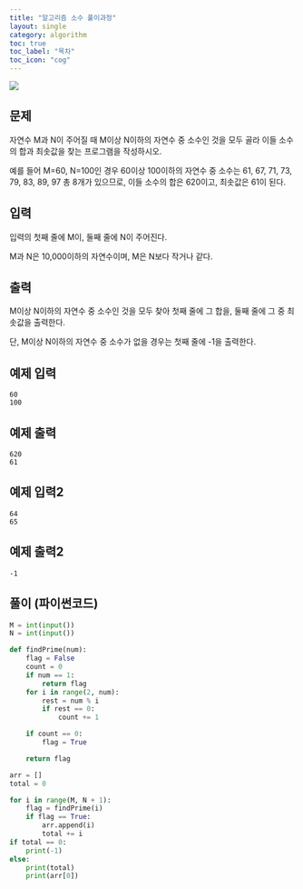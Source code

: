 ```yaml
---
title: "알고리즘 소수 풀이과정"
layout: single
category: algorithm
toc: true
toc_label: "목차"
toc_icon: "cog"
---
```


<img src="https://user-images.githubusercontent.com/48713654/63647364-2cdad100-c75b-11e9-942b-bf79a47c42f1.PNG">

## 문제
자연수 M과 N이 주어질 때 M이상 N이하의 자연수 중 소수인 것을 모두 골라 이들 소수의 합과 최솟값을 찾는 프로그램을 작성하시오.

예를 들어 M=60, N=100인 경우 60이상 100이하의 자연수 중 소수는 61, 67, 71, 73, 79, 83, 89, 97 총 8개가 있으므로, 이들 소수의 합은 620이고, 최솟값은 61이 된다.

## 입력
입력의 첫째 줄에 M이, 둘째 줄에 N이 주어진다.

M과 N은 10,000이하의 자연수이며, M은 N보다 작거나 같다.

## 출력
M이상 N이하의 자연수 중 소수인 것을 모두 찾아 첫째 줄에 그 합을, 둘째 줄에 그 중 최솟값을 출력한다. 

단, M이상 N이하의 자연수 중 소수가 없을 경우는 첫째 줄에 -1을 출력한다.

## 예제 입력
```
60
100
```

## 예제 출력
```
620
61
```

## 예제 입력2
```
64
65
```

## 예제 출력2
```
-1
```


## 풀이 (파이썬코드)

```python
M = int(input())
N = int(input())

def findPrime(num):
    flag = False
    count = 0
    if num == 1:
        return flag
    for i in range(2, num):
        rest = num % i
        if rest == 0:
            count += 1

    if count == 0:
        flag = True

    return flag

arr = []
total = 0

for i in range(M, N + 1):
    flag = findPrime(i)
    if flag == True:
        arr.append(i)
        total += i
if total == 0:
    print(-1)
else:
    print(total)
    print(arr[0])
```
